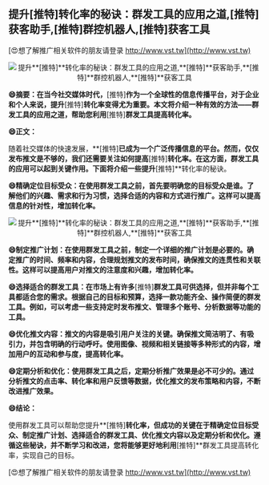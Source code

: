 ## **提升**[推特]**转化率的秘诀：群发工具的应用之道,**[推特]**获客助手,**[推特]**群控机器人,**[推特]**获客工具**

[😍想了解推广相关软件的朋友请登录 http://www.vst.tw](http://www.vst.tw)

 <center><img src="https://vst.tw/MP4/tuiguang/png/6.png" alt="提升**[推特]**转化率的秘诀：群发工具的应用之道,**[推特]**获客助手,**[推特]**群控机器人,**[推特]**获客工具"></center>

**😄摘要：在当今社交媒体时代，**[推特]**作为一个全球性的信息传播平台，对于企业和个人来说，提升**[推特]**转化率变得尤为重要。本文将介绍一种有效的方法——群发工具的应用之道，帮助您利用**[推特]**群发工具提高转化率。**

**😄正文：**

随着社交媒体的快速发展，**[推特]**已成为一个广泛传播信息的平台。然而，仅仅发布推文是不够的，我们还需要关注如何提高**[推特]**转化率。在这方面，群发工具的应用可以起到关键作用。下面将介绍一些提升**[推特]**转化率的秘诀。

**😄精确定位目标受众：在使用群发工具之前，首先要明确您的目标受众是谁。了解他们的兴趣、需求和行为习惯，选择合适的内容和方式进行推广。这样可以提高信息的针对性，增加转化率。**

 <center><img src="https://vst.tw/MP4/tuiguang/png/0.png" alt="提升**[推特]**转化率的秘诀：群发工具的应用之道,**[推特]**获客助手,**[推特]**群控机器人,**[推特]**获客工具"></center>

**😄制定推广计划：在使用群发工具之前，制定一个详细的推广计划是必要的。确定推广的时间、频率和内容，合理规划推文的发布时间，确保推文的连贯性和关联性。这样可以提高用户对推文的注意度和兴趣，增加转化率。**

**😄选择适合的群发工具：在市场上有许多**[推特]**群发工具可供选择，但并非每个工具都适合您的需求。根据自己的目标和预算，选择一款功能齐全、操作简便的群发工具。例如，可以考虑一些支持定时发布推文、管理多个账号、分析数据等功能的工具。**

**😄优化推文内容：推文的内容是吸引用户关注的关键。确保推文简洁明了、有吸引力，并包含明确的行动呼吁。使用图像、视频和相关链接等多种形式的内容，增加用户的互动和参与度，提高转化率。**

**😄定期分析和优化：使用群发工具之后，定期分析推广效果是必不可少的。通过分析推文的点击率、转化率和用户反馈等数据，优化推文的发布策略和内容，不断改进推广效果。**

**😄结论：**

使用群发工具可以帮助您提升**[推特]**转化率，但成功的关键在于精确定位目标受众、制定推广计划、选择适合的群发工具、优化推文内容以及定期分析和优化。遵循这些秘诀，并不断学习和改进，您将能够更好地利用**[推特]**群发工具提高转化率，实现自己的目标。

[😍想了解推广相关软件的朋友请登录 http://www.vst.tw](http://www.vst.tw)



